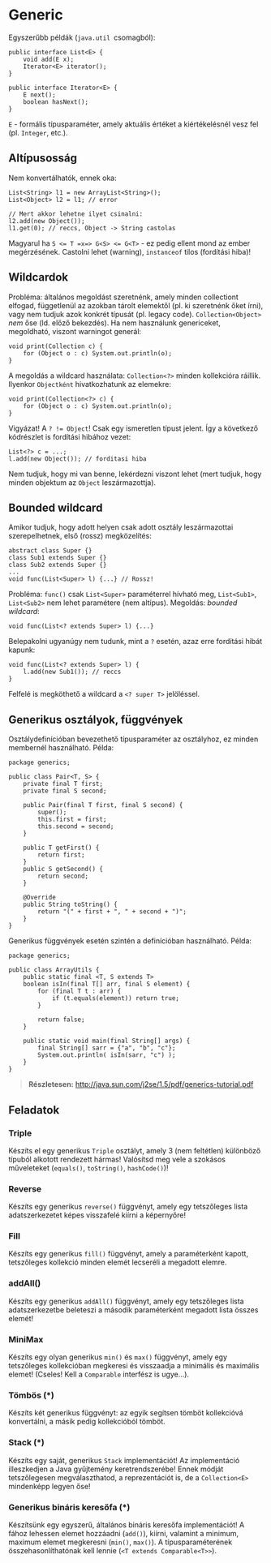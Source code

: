 # Generic #

Egyszerűbb példák (`java.util `csomagból):

	public interface List<E> {
	    void add(E x);
	    Iterator<E> iterator();
	}
	
	public interface Iterator<E> {
	    E next();
	    boolean hasNext();
	}

`E` - formális típusparaméter, amely aktuális értéket a kiértékelésnél vesz fel
(pl. `Integer`, etc.).

## Altípusosság ##
Nem konvertálhatók, ennek oka:

	List<String> l1 = new ArrayList<String>();
	List<Object> l2 = l1; // error
	
	// Mert akkor lehetne ilyet csinalni:
	l2.add(new Object());
	l1.get(0); // reccs, Object -> String castolas

Magyarul ha `S <= T =x=> G<S> <= G<T>` - ez pedig ellent mond az ember
megérzésének. Castolni lehet (warning), `instanceof` tilos (fordítási hiba)!

## Wildcardok ##
Probléma: általános megoldást szeretnénk, amely minden collectiont elfogad,
függetlenül az azokban tárolt elemektől (pl. ki szeretnénk őket írni), vagy nem
tudjuk azok konkrét típusát (pl. legacy code). `Collection<Object>` *nem* őse
(ld. előző bekezdés). Ha nem használunk genericeket, megoldható, viszont
warningot generál:

	void print(Collection c) {
	    for (Object o : c) System.out.println(o);
	}

A megoldás a wildcard használata: `Collection<?>` minden kollekcióra ráillik.
Ilyenkor `Objectként` hivatkozhatunk az elemekre:

	void print(Collection<?> c) {
	    for (Object o : c) System.out.println(o);
	}

Vigyázat! A `? != Object`! Csak egy ismeretlen típust jelent. Így a következő
kódrészlet is fordítási hibához vezet:

	List<?> c = ...;
	l.add(new Object()); // forditasi hiba

Nem tudjuk, hogy mi van benne, lekérdezni viszont lehet (mert tudjuk, hogy
minden objektum az `Object` leszármazottja).

## Bounded wildcard ##
Amikor tudjuk, hogy adott helyen csak adott osztály leszármazottai
szerepelhetnek, első (rossz) megközelítés:

	abstract class Super {}
	class Sub1 extends Super {}
	class Sub2 extends Super {}
	...
	void func(List<Super> l) {...} // Rossz!

Probléma: `func()` csak `List<Super>` paraméterrel hívható meg, `List<Sub1>`,
`List<Sub2>` nem lehet paramétere (nem altípus). Megoldás: *bounded wildcard*:

	void func(List<? extends Super> l) {...}

Belepakolni ugyanúgy nem tudunk, mint a `?` esetén, azaz erre fordítási hibát
kapunk:

	void func(List<? extends Super> l) {
	    l.add(new Sub1()); // reccs
	}

Felfelé is megköthető a wildcard a `<? super T>` jelöléssel.

## Generikus osztályok, függvények ##
Osztálydefinícióban bevezethető típusparaméter az osztályhoz, ez minden
membernél használható. Példa:

	package generics;
	
	public class Pair<T, S> {
	    private final T first;
	    private final S second;
	    
	    public Pair(final T first, final S second) {
	        super();
	        this.first = first;
	        this.second = second;
	    }
	    
	    public T getFirst() {
	        return first;
	    }
	    public S getSecond() {
	        return second;
	    }
	    
	    @Override
	    public String toString() {
	        return "(" + first + ", " + second + ")";
	    }
	}

Generikus függvények esetén szintén a definícióban használható. Példa:

	package generics;
	
	public class ArrayUtils {
	    public static final <T, S extends T>
	    boolean isIn(final T[] arr, final S element) {
	        for (final T t : arr) {
	            if (t.equals(element)) return true;
	        }
	        
	        return false;
	    }
	    
	    public static void main(final String[] args) {
	        final String[] sarr = {"a", "b", "c"};
	        System.out.println( isIn(sarr, "c") );
	    }
	}

> **Részletesen:** <http://java.sun.com/j2se/1.5/pdf/generics-tutorial.pdf>

## Feladatok ##

### Triple ###
Készíts el egy generikus `Triple` osztályt, amely 3 (nem feltétlen) különböző
típuból alkotott rendezett hármas! Valósítsd meg vele a szokásos műveleteket
(`equals()`, `toString()`, `hashCode()`)!

### Reverse ###
Készíts egy generikus `reverse()` függvényt, amely egy tetszőleges lista
adatszerkezetet képes visszafelé kiírni a képernyőre!

### Fill ###
Készíts egy generikus `fill()` függvényt, amely a paraméterként kapott,
tetszőleges kollekció minden elemét lecseréli a megadott elemre.

### addAll() ###
Készíts egy generikus `addAll()` függvényt, amely egy tetszőleges lista
adatszerkezetbe beleteszi a második paraméterként megadott lista összes elemét!

### MiniMax ###
Készíts egy olyan generikus `min()` és `max()` függvényt, amely egy tetszőleges
kollekcióban megkeresi és visszaadja a minimális és maximális elemet! (Cseles!
Kell a `Comparable` interfész is ugye...).

### Tömbös (*) ###
Készíts két generikus függvényt: az egyik segítsen tömböt kollekcióvá
konvertálni, a másik pedig kollekcióból tömböt.

### Stack (*) ###
Készíts egy saját, generikus `Stack` implementációt! Az implementáció
illeszkedjen a Java gyűjtemény keretrendszerébe! Ennek módját tetszőlegesen
megválaszthatod, a reprezentációt is, de a `Collection<E>` mindenképp legyen őse!

### Generikus bináris keresőfa (*) ###
Készítsünk egy egyszerű, általános bináris keresőfa implementációt! A fához
lehessen elemet hozzáadni (`add()`), kiírni, valamint a minimum, maximum elemet
megkeresni (`min()`, `max()`). A típusparaméterének összehasonlíthatónak kell
lennie (`<T extends Comparable<T>>`).
